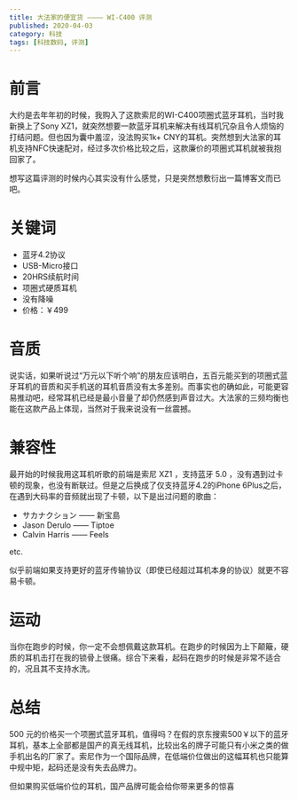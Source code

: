 ```yaml
---
title: 大法家的便宜货 ———— WI-C400 评测
published: 2020-04-03
category: 科技
tags: [科技数码, 评测]
---
```

# 前言
大约是去年年初的时候，我购入了这款索尼的WI-C400项圈式蓝牙耳机，当时我新换上了Sony XZ1，就突然想要一款蓝牙耳机来解决有线耳机冗杂且令人烦恼的打结问题。但也因为囊中羞涩，没法购买1k+ CNY的耳机。突然想到大法家的耳机支持NFC快速配对，经过多次价格比较之后，这款廉价的项圈式耳机就被我抱回家了。

<!--more-->

想写这篇评测的时候内心其实没有什么感觉，只是突然想敷衍出一篇博客文而已吧。

# 关键词
- 蓝牙4.2协议
- USB-Micro接口
- 20HRS续航时间
- 项圈式硬质耳机
- 没有降噪
- 价格：￥499

# 音质
说实话，如果听说过“万元以下听个响”的朋友应该明白，五百元能买到的项圈式蓝牙耳机的音质和买手机送的耳机音质没有太多差别。而事实也的确如此，可能更容易推动吧，经常耳机已经是最小音量了却仍然感到声音过大。大法家的三频均衡也能在这款产品上体现，当然对于我来说没有一丝震撼。

# 兼容性
最开始的时候我用这耳机听歌的前端是索尼 XZ1 ，支持蓝牙 5.0 ，没有遇到过卡顿的现象，也没有断联过。但是之后换成了仅支持蓝牙4.2的iPhone 6Plus之后，在遇到大码率的音频就出现了卡顿，以下是出过问题的歌曲：

- サカナクション —— 新宝島
- Jason Derulo —— Tiptoe
- Calvin Harris —— Feels

etc.

似乎前端如果支持更好的蓝牙传输协议（即使已经超过耳机本身的协议）就更不容易卡顿。

# 运动
当你在跑步的时候，你一定不会想佩戴这款耳机。在跑步的时候因为上下颠簸，硬质的耳机击打在我的锁骨上很痛。综合下来看，起码在跑步的时候是非常不适合的，况且其不支持水洗。



# 总结
500 元的价格买一个项圈式蓝牙耳机，值得吗？在假的京东搜索500￥以下的蓝牙耳机，基本上全部都是国产的真无线耳机，比较出名的牌子可能只有小米之类的做手机出名的厂家了。索尼作为一个国际品牌，在低端价位做出的这幅耳机也只能算中规中矩，起码还是没有失去品牌力。

但如果购买低端价位的耳机，国产品牌可能会给你带来更多的惊喜
